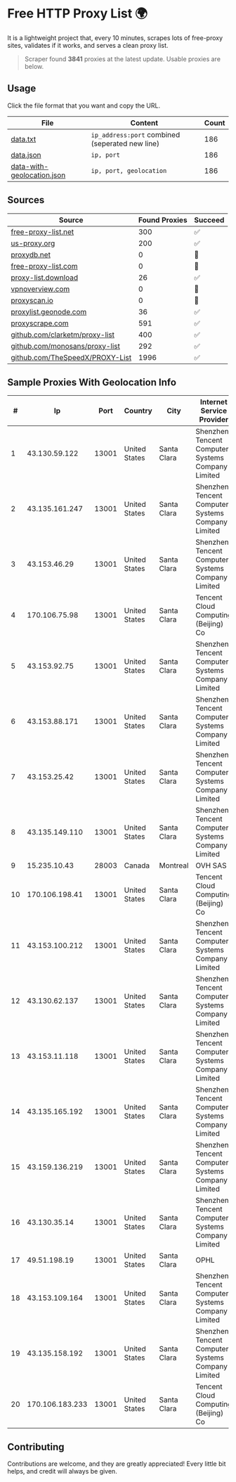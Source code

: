 
# Free HTTP Proxy List 🌍

It is a lightweight project that, every 10 minutes, scrapes lots of free-proxy sites, validates if it works, and serves a clean proxy list.


> Scraper found **3841** proxies at the latest update. Usable proxies are below.

## Usage

Click the file format that you want and copy the URL.


|File|Content|Count|
|----|-------|-----|
|[data.txt](https://raw.githubusercontent.com/themiralay/Proxy-List-World/master/data.txt)|`ip_address:port` combined (seperated new line)|186|
|[data.json](https://raw.githubusercontent.com/themiralay/Proxy-List-World/master/data.json)|`ip, port`|186|
|[data-with-geolocation.json](https://raw.githubusercontent.com/themiralay/Proxy-List-World/master/data-with-geolocation.json)|`ip, port, geolocation`|186|

## Sources

|Source|Found Proxies|Succeed|
|------|-------------|-------|
|[free-proxy-list.net](https://free-proxy-list.net)|300|✅|
|[us-proxy.org](https://www.us-proxy.org)|200|✅|
|[proxydb.net](http://proxydb.net)|0|🚫|
|[free-proxy-list.com](https://free-proxy-list.com/?page=&port=&type%5B%5D=http&type%5B%5D=https&up_time=0&search=Search)|0|🚫|
|[proxy-list.download](https://www.proxy-list.download/HTTP)|26|✅|
|[vpnoverview.com](https://vpnoverview.com/privacy/anonymous-browsing/free-proxy-servers)|0|🚫|
|[proxyscan.io](https://www.proxyscan.io)|0|🚫|
|[proxylist.geonode.com](https://proxylist.geonode.com/api/proxy-list?limit=300&page=1&sort_by=lastChecked&sort_type=desc&protocols=http,https)|36|✅|
|[proxyscrape.com](https://api.proxyscrape.com/v2/?request=displayproxies&protocol=http&timeout=10000&country=all&ssl=all&anonymity=all)|591|✅|
|[github.com/clarketm/proxy-list](https://raw.githubusercontent.com/clarketm/proxy-list/master/proxy-list-raw.txt)|400|✅|
|[github.com/monosans/proxy-list](https://raw.githubusercontent.com/monosans/proxy-list/main/proxies/http.txt)|292|✅|
|[github.com/TheSpeedX/PROXY-List](https://raw.githubusercontent.com/TheSpeedX/PROXY-List/master/http.txt)|1996|✅|


## Sample Proxies With Geolocation Info

|#|Ip|Port|Country|City|Internet Service Provider|
|-|--|----|-------|----|-------------------------|
|1|43.130.59.122|13001|United States|Santa Clara|Shenzhen Tencent Computer Systems Company Limited|
|2|43.135.161.247|13001|United States|Santa Clara|Shenzhen Tencent Computer Systems Company Limited|
|3|43.153.46.29|13001|United States|Santa Clara|Shenzhen Tencent Computer Systems Company Limited|
|4|170.106.75.98|13001|United States|Santa Clara|Tencent Cloud Computing (Beijing) Co|
|5|43.153.92.75|13001|United States|Santa Clara|Shenzhen Tencent Computer Systems Company Limited|
|6|43.153.88.171|13001|United States|Santa Clara|Shenzhen Tencent Computer Systems Company Limited|
|7|43.153.25.42|13001|United States|Santa Clara|Shenzhen Tencent Computer Systems Company Limited|
|8|43.135.149.110|13001|United States|Santa Clara|Shenzhen Tencent Computer Systems Company Limited|
|9|15.235.10.43|28003|Canada|Montreal|OVH SAS|
|10|170.106.198.41|13001|United States|Santa Clara|Tencent Cloud Computing (Beijing) Co|
|11|43.153.100.212|13001|United States|Santa Clara|Shenzhen Tencent Computer Systems Company Limited|
|12|43.130.62.137|13001|United States|Santa Clara|Shenzhen Tencent Computer Systems Company Limited|
|13|43.153.11.118|13001|United States|Santa Clara|Shenzhen Tencent Computer Systems Company Limited|
|14|43.135.165.192|13001|United States|Santa Clara|Shenzhen Tencent Computer Systems Company Limited|
|15|43.159.136.219|13001|United States|Santa Clara|Shenzhen Tencent Computer Systems Company Limited|
|16|43.130.35.14|13001|United States|Santa Clara|Shenzhen Tencent Computer Systems Company Limited|
|17|49.51.198.19|13001|United States|Santa Clara|OPHL|
|18|43.153.109.164|13001|United States|Santa Clara|Shenzhen Tencent Computer Systems Company Limited|
|19|43.135.158.192|13001|United States|Santa Clara|Shenzhen Tencent Computer Systems Company Limited|
|20|170.106.183.233|13001|United States|Santa Clara|Tencent Cloud Computing (Beijing) Co|



## Contributing

Contributions are welcome, and they are greatly appreciated! Every
little bit helps, and credit will always be given.

